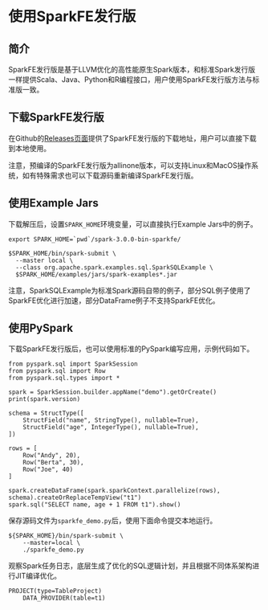 # 使用SparkFE发行版

## 简介

SparkFE发行版是基于LLVM优化的高性能原生Spark版本，和标准Spark发行版一样提供Scala、Java、Python和R编程接口，用户使用SparkFE发行版方法与标准版一致。

## 下载SparkFE发行版

在Github的[Releases页面](https://github.com/4paradigm/SparkFE/releases)提供了SparkFE发行版的下载地址，用户可以直接下载到本地使用。

注意，预编译的SparkFE发行版为allinone版本，可以支持Linux和MacOS操作系统，如有特殊需求也可以下载源码重新编译SparkFE发行版。

## 使用Example Jars

下载解压后，设置`SPARK_HOME`环境变量，可以直接执行Example Jars中的例子。

```
export SPARK_HOME=`pwd`/spark-3.0.0-bin-sparkfe/

$SPARK_HOME/bin/spark-submit \
  --master local \
  --class org.apache.spark.examples.sql.SparkSQLExample \
  $SPARK_HOME/examples/jars/spark-examples*.jar
```

注意，SparkSQLExample为标准Spark源码自带的例子，部分SQL例子使用了SparkFE优化进行加速，部分DataFrame例子不支持SparkFE优化。

## 使用PySpark

下载SparkFE发行版后，也可以使用标准的PySpark编写应用，示例代码如下。

```
from pyspark.sql import SparkSession
from pyspark.sql import Row
from pyspark.sql.types import *
 
spark = SparkSession.builder.appName("demo").getOrCreate()
print(spark.version)

schema = StructType([
    StructField("name", StringType(), nullable=True),
    StructField("age", IntegerType(), nullable=True),
])

rows = [
    Row("Andy", 20),
    Row("Berta", 30),
    Row("Joe", 40)
]

spark.createDataFrame(spark.sparkContext.parallelize(rows), schema).createOrReplaceTempView("t1")
spark.sql("SELECT name, age + 1 FROM t1").show()

```

保存源码文件为`sparkfe_demo.py`后，使用下面命令提交本地运行。

```
${SPARK_HOME}/bin/spark-submit \
    --master=local \
    ./sparkfe_demo.py
```

观察Spark任务日志，底层生成了优化的SQL逻辑计划，并且根据不同体系架构进行JIT编译优化。

```
PROJECT(type=TableProject)
    DATA_PROVIDER(table=t1)
```
